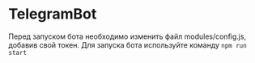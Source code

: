 # TelegramBot

Перед запуском бота необходимо изменить файл modules/config.js, добавив свой токен.
Для запуска бота используйте команду `npm run start`
